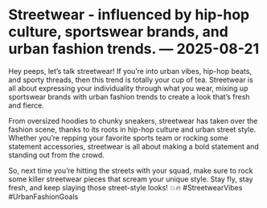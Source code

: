 # Streetwear - influenced by hip-hop culture, sportswear brands, and urban fashion trends. — 2025-08-21

Hey peeps, let’s talk streetwear! If you’re into urban vibes, hip-hop beats, and sporty threads, then this trend is totally your cup of tea. Streetwear is all about expressing your individuality through what you wear, mixing up sportswear brands with urban fashion trends to create a look that’s fresh and fierce.

From oversized hoodies to chunky sneakers, streetwear has taken over the fashion scene, thanks to its roots in hip-hop culture and urban street style. Whether you’re repping your favorite sports team or rocking some statement accessories, streetwear is all about making a bold statement and standing out from the crowd.

So, next time you’re hitting the streets with your squad, make sure to rock some killer streetwear pieces that scream your unique style. Stay fly, stay fresh, and keep slaying those street-style looks! 💥🔥 #StreetwearVibes #UrbanFashionGoals